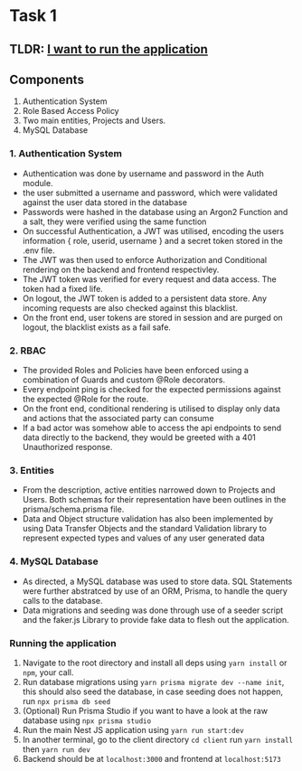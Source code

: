 # Task 1

## TLDR: [I want to run the application](#running-the-application)

## Components

1. Authentication System
2. Role Based Access Policy
3. Two main entities, Projects and Users.
4. MySQL Database

### 1. Authentication System

- Authentication was done by username and password in the Auth module.
- the user submitted a username and password, which were validated against the user data stored in the database
- Passwords were hashed in the database using an Argon2 Function and a salt, they were verified using the same function
- On successful Authentication, a JWT was utilised, encoding the users information { role, userid, username } and a secret token stored in the .env file.
- The JWT was then used to enforce Authorization and Conditional rendering on the backend and frontend respectivley.
- The JWT token was verified for every request and data access. The token had a fixed life.
- On logout, the JWT token is added to a persistent data store. Any incoming requests are also checked against this blacklist.
- On the front end, user tokens are stored in session and are purged on logout, the blacklist exists as a fail safe.

### 2. RBAC

- The provided Roles and Policies have been enforced using a combination of Guards and custom @Role decorators.
- Every endpoint ping is checked for the expected permissions against the expected @Role for the route.
- On the front end, conditional rendering is utilised to display only data and actions that the associated party can consume
- If a bad actor was somehow able to access the api endpoints to send data directly to the backend, they would be greeted with a 401 Unauthorized response.

### 3. Entities

- From the description, active entities narrowed down to Projects and Users. Both schemas for their representation have been outlines in the prisma/schema.prisma file.
- Data and Object structure validation has also been implemented by using Data Transfer Objects and the standard Validation library to represent expected types and values of any user generated data

### 4. MySQL Database

- As directed, a MySQL database was used to store data. SQL Statements were further abstratced by use of an ORM, Prisma, to handle the query calls to the database.
- Data migrations and seeding was done through use of a seeder script and the faker.js Library to provide fake data to flesh out the application.

### Running the application

1. Navigate to the root directory and install all deps using `yarn install` or `npm`, your call.
2. Run database migrations using `yarn prisma migrate dev --name init`, this should also seed the database, in case seeding does not happen, run `npx prisma db seed`
3. (Optional) Run Prisma Studio if you want to have a look at the raw database using `npx prisma studio`
4. Run the main Nest JS application using `yarn run start:dev`
5. In another terminal, go to the client directory `cd client` run `yarn install` then `yarn run dev`
6. Backend should be at `localhost:3000` and frontend at `localhost:5173`
